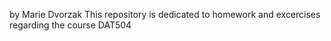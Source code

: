 by Marie Dvorzak
This repository is dedicated to homework and excercises regarding the course DAT504
